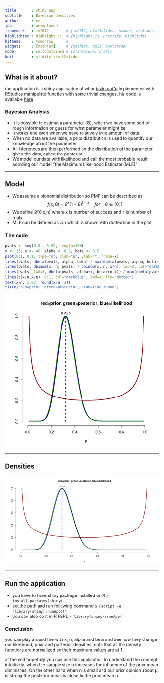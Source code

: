 ```yaml
---
title       : shiny app
subtitle    : Bayesian densities
author      : me
job         : unemployed
framework   : io2012        # {io2012, html5slides, shower, dzslides, ...}
highlighter : highlight.js  # {highlight.js, prettify, highlight}
hitheme     : tomorrow      #
widgets     : [mathjax]     # {mathjax, quiz, bootstrap}
mode        : selfcontained # {standalone, draft}
knit        : slidify::knit2slides
---
```


## What is it about?
  the application is a shiny application of what [brain caffo](https://github.com/bcaffo/) implemented with RStudios manipulate function with some trivial changes. his code is available [here](https://datasciencespecialization.github.io/courses/06_StatisticalInference/02_05_Bayes/index.html#9)

### Bayesian Analysis
  - It is possible to estimat a parameter (Θ), when we have some sort of rough information or guess for what parameter might be
  - It works fine even when we have relatively little amount of data.
  - When no data are available, a prior distribution is used to quantify our knowledge about the parameter
  - All inferences are then performed on the distribution of the parameter given the data, called the posterior
  - We model our data with likelihood and call the most probable result acording our model "the Maximum Likelihood Estimate (MLE)"

---


## Model
  * We assume a bionomial distribution so PMF can be described as
  $$f(x,\theta) = \theta^x (1-\theta)^{1-x} \quad for \quad \theta \in[0,1]$$
  * We define 𝓛(Θ,x,n) where x is number of success and n is number of trials
  * MLE can be defined as x/n which is shown with dotted line in the plot

### The code

```r
pvals <- seq(0.01, 0.99, length=100)
x <- 13; n <- 40; alpha <- 0.5; beta <- 0.5
plot(0:1, 0:1, type="n", xlab="p", ylab="", frame=F)
lines(pvals, dbeta(pvals, alpha, beta) / max(dbeta(pvals, alpha, beta)), lwd=3, col="darkred")
lines(pvals, dbinom(x, n, pvals) / dbinom(x, n, x/n), lwd=3, col="darkblue")
lines(pvals, lwd=3, dbeta(pvals, alpha+x, beta+(n-x)) / max(dbeta(pvals, alpha+x, beta+(n-x))), col="darkgreen")
lines(c(x/n,x/n), 0:1, col="darkblue", lwd=4, lty="dotted")
text(x/n, 1.03, round(x/n, 3))
title("red=prior, green=posterior, blue=likelihood")
```

![plot of chunk unnamed-chunk-1](assets/fig/unnamed-chunk-1.png) 

---

## Densities
![plot of chunk unnamed-chunk-2](assets/fig/unnamed-chunk-2.png) 

---

## Run the application
  * you have to have shiny package installed on R  `> install.packages(shiny)`
  * set the path and run following command  `$ Rscript -e "library(shiny);runApp()"`
  * you can also do it in R REPL  `> library(shiny);runApp()`


### Conclusion
you can play around the with x, n, alpha and beta and see how they change our likelihood, prior and posterior densities. note that all the density functions are normalized so their maximum values are at 1.

at the end hopefully you can use this application to understand the concept intuitively. when the sample size n increases the inﬂuence of the prior mean diminishes. On the other hand when n is small and our prior opinion about µ is strong the posterior mean is close to the prior mean µ.
